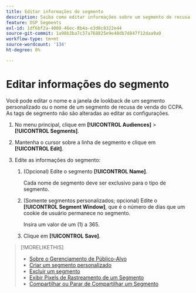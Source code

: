 ```yaml
---
title: Editar informações do segmento
description: Saiba como editar informações sobre um segmento de recusa de venda personalizado ou do CCPA.
feature: DSP Segments
exl-id: 1df6bf2a-4008-46ec-8b4a-e3d0c8322e44
source-git-commit: 1a98b3ba7c37a768825e9e48db7d847f12daa9a0
workflow-type: tm+mt
source-wordcount: '134'
ht-degree: 0%

---
```


# Editar informações do segmento

Você pode editar o nome e a janela de lookback de um segmento personalizado ou o nome de um segmento de recusa de venda do CCPA. As tags de segmento não são alteradas ao editar as configurações.

1. No menu principal, clique em **[!UICONTROL Audiences]** > **[!UICONTROL Segments]**.

1. Mantenha o cursor sobre a linha de segmento e clique em **[!UICONTROL Edit]**.

1. Edite as informações do segmento:

   1. (Opcional) Edite o segmento **[!UICONTROL Name]**.

      Cada nome de segmento deve ser exclusivo para o tipo de segmento.

   1. (Somente segmentos personalizados; opcional) Edite o **[!UICONTROL Segment Window]**, que é o número de dias que um cookie de usuário permanece no segmento.

      Insira um valor de um (1) a 365.

   1. Clique em **[!UICONTROL Save]**.

>[!MORELIKETHIS]
>
>* [Sobre o Gerenciamento de Público-Alvo](audience-about.md)
>* [Criar um segmento personalizado](custom-segment-create.md)
>* [Excluir um segmento](segment-delete.md)
>* [Exibir Pixels de Rastreamento de um Segmento](segment-view-pixels.md)
>* [Compartilhar ou Parar de Compartilhar um Segmento](segment-share.md)
